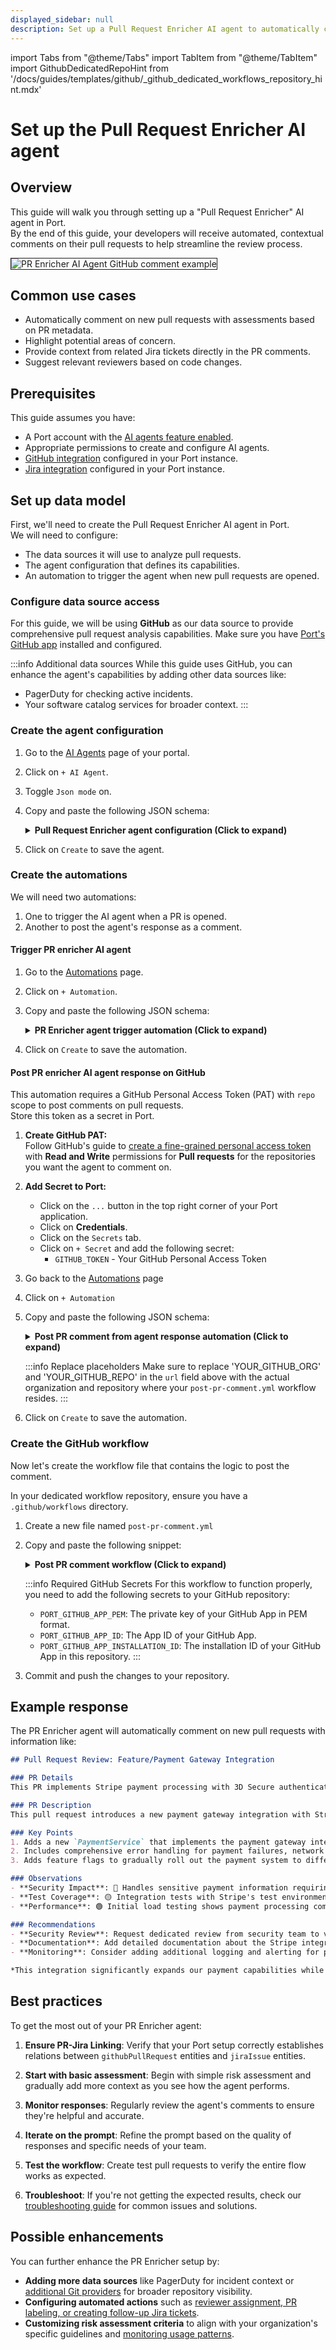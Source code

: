 ```yaml
---
displayed_sidebar: null
description: Set up a Pull Request Enricher AI agent to automatically comment on pull requests with additional context
---
```


import Tabs from "@theme/Tabs"
import TabItem from "@theme/TabItem"
import GithubDedicatedRepoHint from '/docs/guides/templates/github/_github_dedicated_workflows_repository_hint.mdx'

# Set up the Pull Request Enricher AI agent

## Overview

This guide will walk you through setting up a "Pull Request Enricher" AI agent in Port.  
By the end of this guide, your developers will receive automated, contextual comments on their pull requests to help streamline the review process.

<img src="/img/ai-agents/AIAgentPREnrichierGitHubComment.png" border="1px" alt="PR Enricher AI Agent GitHub comment example" />

## Common use cases

- Automatically comment on new pull requests with assessments based on PR metadata.
- Highlight potential areas of concern.
- Provide context from related Jira tickets directly in the PR comments.
- Suggest relevant reviewers based on code changes.

## Prerequisites

This guide assumes you have:
- A Port account with the [AI agents feature enabled](/ai-agents/overview#access-to-the-feature).
- Appropriate permissions to create and configure AI agents.
- [GitHub integration](/build-your-software-catalog/sync-data-to-catalog/git/github/) configured in your Port instance.
- [Jira integration](/build-your-software-catalog/sync-data-to-catalog/project-management/jira/) configured in your Port instance.

## Set up data model

First, we'll need to create the Pull Request Enricher AI agent in Port.  
We will need to configure:
- The data sources it will use to analyze pull requests.
- The agent configuration that defines its capabilities.
- An automation to trigger the agent when new pull requests are opened.

### Configure data source access

For this guide, we will be using **GitHub** as our data source to provide comprehensive pull request analysis capabilities.
Make sure you have [Port's GitHub app](/build-your-software-catalog/sync-data-to-catalog/git/github/) installed and configured.

:::info Additional data sources
While this guide uses GitHub, you can enhance the agent's capabilities by adding other data sources like:
- PagerDuty for checking active incidents.
- Your software catalog services for broader context.
:::

### Create the agent configuration

1. Go to the [AI Agents](https://app.getport.io/_ai_agents) page of your portal.
2. Click on `+ AI Agent`.
3. Toggle `Json mode` on.
4. Copy and paste the following JSON schema:

   <details>
   <summary><b>Pull Request Enricher agent configuration (Click to expand)</b></summary>

   ```json showLineNumbers
   {
     "identifier": "pr_assistant_ai_agent",
     "title": "PR Review Assistant",
     "description": "AI agent that analyzes pull requests and provides helpful context for reviewers",
     "icon": "Pipeline",
     "properties": {
       "description": "Comment on open PRs with additional context to assist developers",
       "status": "active",
       "allowed_blueprints": [
         "githubPullRequest",
         "githubRepository",
         "githubUser",
         "jiraIssue",
         "_user",
         "_team"
       ],
       "prompt": "Analyze pull request details and provide a structured review in the following format:\n\nPR Description:\n Summarize the PR description and key properties in one sentence \n\nKey Points:\n{{ List up to 3 key insights about the changes }}\n\nObservations:\nProvide up to 3 observations using 🟢 for low risk, 🟡 for medium risk, and 🔴 for high risk\n\nRecommendations:\nList up to 3 optional recommendations for improvement.provide this in markdown form",
       "execution_mode": "Automatic"
     }
   }
   ```
   </details>

5. Click on `Create` to save the agent.

### Create the automations

We will need two automations:
1. One to trigger the AI agent when a PR is opened.
2. Another to post the agent's response as a comment.

#### Trigger PR enricher AI agent

1. Go to the [Automations](https://app.getport.io/automations) page.
2. Click on `+ Automation`.
3. Copy and paste the following JSON schema:

    <details>
      <summary><b>PR Enricher agent trigger automation (Click to expand)</b></summary>

      ```json showLineNumbers
      {
        "identifier": "pr_opened_to_agent",
        "title": "Upon PR opened, trigger PR Assistant",
        "description": "Automation to trigger PR Assistant when a new PR is opened",
        "trigger": {
          "type": "automation",
          "event": {
            "type": "ENTITY_CREATED",
            "blueprintIdentifier": "githubPullRequest"
          },
          "condition": {
            "type": "JQ",
            "expressions": [
              ".diff.after.properties.status == \"open\""
            ],
            "combinator": "and"
          }
        },
        "invocationMethod": {
          "type": "WEBHOOK",
          "url": "https://api.getport.io/v1/agent/pr_review_assistant/invoke",
          "synchronized": true,
          "body": {
            "prompt": "Analyze pull request with pull request identifier '{{ .event.diff.after.properties.prNumber }}'",
            "labels": {
              "source": "Automation",
              "prNumber": "{{ .event.diff.after.properties.prNumber }}",
              "repo": "{{ .event.diff.after.relations.repository }} "
            }
          }
        },
        "publish": true
      }
      ```
    </details>

4. Click on `Create` to save the automation.

#### Post PR enricher AI agent response on GitHub

This automation requires a GitHub Personal Access Token (PAT) with `repo` scope to post comments on pull requests.  
Store this token as a secret in Port.

1. **Create GitHub PAT:**   
Follow GitHub's guide to [create a fine-grained personal access token](https://docs.github.com/en/authentication/keeping-your-account-and-data-secure/managing-your-personal-access-tokens#creating-a-fine-grained-personal-access-token) with **Read and Write** permissions for **Pull requests** for the repositories you want the agent to comment on.

2. **Add Secret to Port:**
   - Click on the `...` button in the top right corner of your Port application.
   - Click on **Credentials**.
   - Click on the `Secrets` tab.
   - Click on `+ Secret` and add the following secret:
      - `GITHUB_TOKEN` - Your GitHub Personal Access Token

3. Go back to the [Automations](https://app.getport.io/automations) page
4. Click on `+ Automation`
5. Copy and paste the following JSON schema:
   <details>
   <summary><b>Post PR comment from agent response automation (Click to expand)</b></summary>

   ```json showLineNumbers
   {
     "identifier": "post_pr_comment",
     "title": "Post PR comment from agent response",
     "description": "Automation to post the agent's response as a PR comment",
     "trigger": {
       "type": "automation",
       "event": {
         "type": "ENTITY_CREATED",
         "blueprintIdentifier": "_ai_invocations"
       },
       "condition": {
         "type": "JQ",
         "expressions": [
           ".event.diff.after.relations.agent == \"pr_review_assistant\"",
           ".event.diff.after.properties.status == \"Completed\""
         ],
         "combinator": "and"
       }
     },
     "invocationMethod": {
       "type": "WEBHOOK",
       "url": "https://api.github.com/repos/<YOUR_GITHUB_ORG>/<YOUR_GITHUB_REPO>/actions/workflows/post-pr-comment.yml/dispatches",
       "method": "POST",
       "headers": {
         "Accept": "application/vnd.github+json",
         "Authorization": "Bearer {{ .secrets.GITHUB_TOKEN }}",
         "Content-Type": "application/json"
       },
       "body": {
         "ref": "main",
         "inputs": {
           "comment": "{{ .event.diff.after.properties.response }}",
           "pr": "{{ .event.diff.after.properties.prNumber }}",
           "repo": "{{ .event.diff.after.relations.repository }}"
         }
       }
     },
     "publish": true
   }
   ```

   </details>


    :::info Replace placeholders
    Make sure to replace 'YOUR_GITHUB_ORG' and 'YOUR_GITHUB_REPO' in the `url` field above with the actual organization and repository where your `post-pr-comment.yml` workflow resides.
    :::

6. Click on `Create` to save the automation.

### Create the GitHub workflow

Now let's create the workflow file that contains the logic to post the comment.   

<GithubDedicatedRepoHint/>

In your dedicated workflow repository, ensure you have a `.github/workflows` directory.
1. Create a new file named `post-pr-comment.yml`  
2. Copy and paste the following snippet:
      <details>
      <summary><b>Post PR comment workflow (Click to expand)</b></summary>

        ```yaml showLineNumbers

          name: Comment on PR

          on:
            workflow_dispatch:
              inputs:
                comment:
                  description: 'The comment text to post'
                  required: true
                  type: string
                repo:
                  description: 'Repository in "owner/repo" format (e.g., port-labs/puddle-integrations)'
                  required: true
                  type: string
                pr:
                  description: 'Pull request number'
                  required: true
                  type: string

          jobs:
            comment:
              runs-on: ubuntu-latest
              steps:
                - name: Set up Python
                  uses: actions/setup-python@v4
                  with:
                    python-version: '3.x'

                - name: Install Python dependencies
                  run: |
                    pip install PyJWT requests cryptography

                - name: Comment on PR using GitHub App
                  env:
                    PEM: ${{ secrets.PORT_GITHUB_APP_PEM }}
                    APP_ID: ${{ secrets.PORT_GITHUB_APP_ID }}
                    INSTALLATION_ID: ${{ secrets.PORT_GITHUB_APP_INSTALLATION_ID }}
                    COMMENT: ${{ github.event.inputs.comment }}
                    REPO: ${{ github.event.inputs.repo }}
                    PR_NUMBER: ${{ github.event.inputs.pr }}
                  run: |
                    python - <<'EOF'
                    import os, time, jwt, requests

                    # Load environment variables
                    pem = os.environ['PEM']
                    app_id = os.environ['APP_ID']
                    installation_id = os.environ['INSTALLATION_ID']
                    comment = os.environ['COMMENT']
                    repo = os.environ['REPO']
                    pr_number = os.environ['PR_NUMBER']

                    # Generate JWT (valid for 10 minutes)
                    now = int(time.time())
                    payload = {
                        'iat': now - 60,
                        'exp': now + (10 * 60),
                        'iss': app_id
                    }
                    jwt_token = jwt.encode(payload, pem, algorithm='RS256')

                    # Obtain an installation access token
                    headers = {
                        'Authorization': f'Bearer {jwt_token}',
                        'Accept': 'application/vnd.github+json'
                    }
                    token_url = f"https://api.github.com/app/installations/{installation_id}/access_tokens"
                    resp = requests.post(token_url, headers=headers)
                    resp.raise_for_status()
                    token = resp.json()['token']

                      # Comment on the pull request (PRs are issues in GitHub API)
                      owner, repo_name = repo.split('/')
                      comment_url = f"https://api.github.com/repos/{owner}/{repo_name}/issues/{pr_number}/comments"
                      comment_payload = {"body": comment}
                      headers = {
                          'Authorization': f'Bearer {token}',
                          'Accept': 'application/vnd.github.v3+json',
                          'Content-Type': 'application/json'
                      }
                      resp = requests.post(comment_url, headers=headers, json=comment_payload)
                      resp.raise_for_status()
                      print("Comment posted successfully!")
                      EOF
        ```
      </details>

      :::info Required GitHub Secrets
      For this workflow to function properly, you need to add the following secrets to your GitHub repository:

      - `PORT_GITHUB_APP_PEM`: The private key of your GitHub App in PEM format.
      - `PORT_GITHUB_APP_ID`: The App ID of your GitHub App.
      - `PORT_GITHUB_APP_INSTALLATION_ID`: The installation ID of your GitHub App in this repository.
      :::

3. Commit and push the changes to your repository.

## Example response

The PR Enricher agent will automatically comment on new pull requests with information like:

```markdown
## Pull Request Review: Feature/Payment Gateway Integration

### PR Details
This PR implements Stripe payment processing with 3D Secure authentication and adds feature flags for gradual rollout. Created by Alex Chen from the payments team.

### PR Description
This pull request introduces a new payment gateway integration with Stripe, enabling secure credit card processing with 3D Secure authentication and compliance with PCI-DSS requirements.

### Key Points
1. Adds a new `PaymentService` that implements the payment gateway interface with Stripe-specific logic.
2. Includes comprehensive error handling for payment failures, network issues, and fraud detection.
3. Adds feature flags to gradually roll out the payment system to different user segments.

### Observations
- **Security Impact**: 🔴 Handles sensitive payment information requiring thorough security review and PCI compliance verification.
- **Test Coverage**: 🟡 Integration tests with Stripe's test environment included, but mock tests for failure scenarios need expansion.
- **Performance**: 🟢 Initial load testing shows payment processing completes in <200ms for 99% of transactions.

### Recommendations
- **Security Review**: Request dedicated review from security team to verify proper handling of payment tokens and credentials.
- **Documentation**: Add detailed documentation about the Stripe integration configuration and failure handling for on-call engineers.
- **Monitoring**: Consider adding additional logging and alerting for payment failures to quickly identify issues in production.

*This integration significantly expands our payment capabilities while maintaining our security standards. The feature flags provide a safe rollout strategy.*
```

## Best practices

To get the most out of your PR Enricher agent:

1. **Ensure PR-Jira Linking**: Verify that your Port setup correctly establishes relations between `githubPullRequest` entities and `jiraIssue` entities.

2. **Start with basic assessment**: Begin with simple risk assessment and gradually add more context as you see how the agent performs.

3. **Monitor responses**: Regularly review the agent's comments to ensure they're helpful and accurate.

4. **Iterate on the prompt**: Refine the prompt based on the quality of responses and specific needs of your team.

5. **Test the workflow**: Create test pull requests to verify the entire flow works as expected.

6. **Troubleshoot**: If you're not getting the expected results, check our [troubleshooting guide](/ai-agents/interact-with-the-ai-agent#troubleshooting--faq) for common issues and solutions.

## Possible enhancements

You can further enhance the PR Enricher setup by:

- **Adding more data sources** like PagerDuty for incident context or [additional Git providers](/ai-agents/build-an-ai-agent#step-2-configure-data-access) for broader repository visibility.
- **Configuring automated actions** such as [reviewer assignment, PR labeling, or creating follow-up Jira tickets](/ai-agents/interact-with-the-ai-agent#actions-and-automations).
- **Customizing risk assessment criteria** to align with your organization's specific guidelines and [monitoring usage patterns](/ai-agents/interact-with-the-ai-agent#ai-interaction-details).

